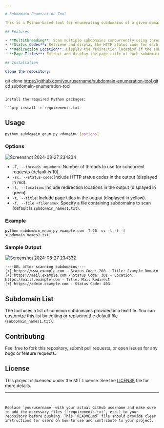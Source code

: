 ```yaml
---

# Subdomain Enumeration Tool

This is a Python-based tool for enumerating subdomains of a given domain. The tool supports multithreading for faster enumeration and can provide additional details like HTTP status codes, redirection locations, and page titles.

## Features

- **Multithreading**: Scan multiple subdomains concurrently using threads to speed up the process.
- **Status Codes**: Retrieve and display the HTTP status code for each subdomain.
- **Redirection Location**: Display the redirection location if the subdomain redirects to another URL.
- **Page Titles**: Extract and display the page title of each subdomain.

## Installation

Clone the repository:

```
git clone https://github.com/yourusername/subdomain-enumeration-tool.git
cd subdomain-enumeration-tool
```

Install the required Python packages:

```pip install -r requirements.txt
```

## Usage

```bash
python subdomain_enum.py <domain> [options]
```

### Options
![Screenshot 2024-08-27 234234](https://github.com/user-attachments/assets/9597eeb6-530d-40a5-8c32-72cff5a26264)

- `-T, --threads <number>`: Number of threads to use for concurrent requests (default is 10).
- `-sc, --status-code`: Include HTTP status codes in the output (displayed in red).
- `-l, --location`: Include redirection locations in the output (displayed in green).
- `-t, --title`: Include page titles in the output (displayed in yellow).
- `-f, --file <filename>`: Specify a file containing subdomains to scan (default is `subdomain_names1.txt`).

### Example

```
python subdomain_enum.py example.com -T 20 -sc -l -t -f subdomain_names1.txt
```

### Sample Output
![Screenshot 2024-08-27 234332](https://github.com/user-attachments/assets/1a81a82d-d6e4-440c-bb8a-7db634cfb5e8)

```
----URL after scanning subdomains----
[+] https://www.example.com - Status Code: 200 - Title: Example Domain
[+] https://mail.example.com - Status Code: 301 - Location: https://mail2.example.com - Title: Mail Redirect
[+] https://admin.example.com - Status Code: 403
```

## Subdomain List

The tool uses a list of common subdomains provided in a text file. You can customize this list by editing or replacing the default file (`subdomain_names1.txt`).

## Contributing

Feel free to fork this repository, submit pull requests, or open issues for any bugs or feature requests.

## License

This project is licensed under the MIT License. See the [LICENSE](LICENSE) file for more details.

---
```


Replace `yourusername` with your actual GitHub username and make sure to add the necessary files (`requirements.txt`, etc.) to your repository before pushing. This `README.md` file should provide clear instructions for users on how to use and contribute to your project.
